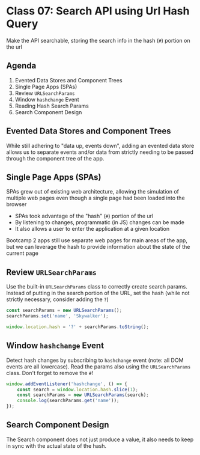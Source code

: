 Class 07: Search API using Url Hash Query
===

Make the API searchable, storing the search info 
in the hash (`#`) portion on the url

## Agenda

1. Evented Data Stores and Component Trees
1. Single Page Apps (SPAs)
1. Review `URLSearchParams`
1. Window `hashchange` Event
1. Reading Hash Search Params
1. Search Component Design

## Evented Data Stores and Component Trees

While still adhering to "data up, events down", adding an
evented data store allows us to separate events and/or data 
from strictly needing to be passed through the component tree
of the app.

## Single Page Apps (SPAs)

SPAs grew out of existing web architecture, allowing the simulation
of multiple web pages even though a single page had been loaded into the browser

- SPAs took advantage of the "hash" (`#`) portion of the url
- By listening to changes, programmatic (in JS) changes can be made
- It also allows a user to enter the application at a given location

Bootcamp 2 apps still use separate web pages for main areas of the app, but we can leverage the hash to provide information about the
state of the current page

## Review `URLSearchParams`

Use the built-in `URLSearchParams` class to correctly create search
params. Instead of putting in the search portion of the URL, set the hash (while not strictly necessary, consider adding the `?`)

```js
const searchParams = new URLSearchParams();
searchParams.set('name', 'Skywalker');

window.location.hash = '?' + searchParams.toString();
```

## Window `hashchange` Event

Detect hash changes by subscribing to `hashchange` event (note: all DOM events are all lowercase). Read the params also using the
`URLSearchParams` class. Don't forget to remove the `#`!

```js
window.addEventListener('hashchange', () => {
    const search = window.location.hash.slice(1);
    const searchParams = new URLSearchParams(search);
    console.log(searchParams.get('name'));
});
```

## Search Component Design

The Search component does not just produce a value, it also
needs to keep in sync with the actual state of the hash.